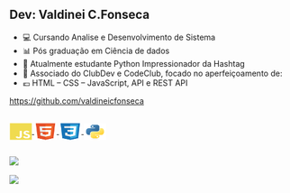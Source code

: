 ## Dev: Valdinei C.Fonseca  

- 💻 Cursando Analise e Desenvolvimento de Sistema
- 📊 Pós graduação em Ciência de dados
- 🐍 Atualmente estudante Python Impressionador da Hashtag
- 🏅 Associado do ClubDev e CodeClub, focado no aperfeiçoamento de:
- 💶 HTML – CSS – JavaScript, API e REST API

https://github.com/valdineicfonseca
<div align="center">
  <a href="https://github.com/valdineicfonseca?tab=repositories">
  
  <!-- 
    <img height="180em" src="https://github-readme-stats.vercel.app/api?username=valdineicfonseca&show_icons=true&theme=dark&include_all_commits=true&count_private=true"/>       <br>
    <img height="150em" src="https://github-readme-stats.vercel.app/api/top-langs/?username=&layout=compact&langs_count=7&theme=dracula"/>
  -->
</div>

<div style="display: inline_block"><br>
  
  <img align="center" alt="HTML-CSS-" height="30" width="40" src="https://raw.githubusercontent.com/devicons/devicon/master/icons/javascript/javascript-plain.svg">
  <img align="center" alt="
DevClub/MSONE/mission-one/
" height="30" width="40" src="https://raw.githubusercontent.com/devicons/devicon/master/icons/html5/html5-original.svg">
  <img align="center" alt="HTML-CSS-" height="30" width="40" src="https://raw.githubusercontent.com/devicons/devicon/master/icons/css3/css3-original.svg">
  <img align="center" alt="python_hashtag" height="30" width="40" src="https://raw.githubusercontent.com/devicons/devicon/master/icons/python/python-original.svg">
  
  
  
</div>
<!---
valdineicfonseca/valdineicfonseca is a ✨ special ✨ repository because its `README.md` (this file) appears on your GitHub profile.
You can click the Preview link to take a look at your changes.
--->
 
## 
<div> 
  
  <a href="https://www.instagram.com/valdinecfonseca/" target="_blank"><img src="https://img.shields.io/badge/-Instagram-%23E4405F?style=for-the-badge&logo=instagram&logoColor=white" target="_blank"></a>
  
  <a href="www.linkedin.com/in/valdinei-c-fonseca" target="_blank"><img src="https://img.shields.io/badge/-LinkedIn-%230077B5?style=for-the-badge&logo=linkedin&logoColor=white" target="_blank"></a> 
 

</div>
